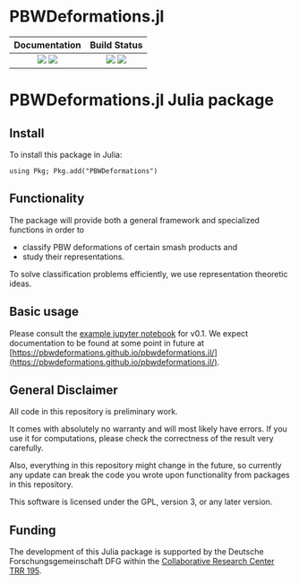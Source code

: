 # PBWDeformations.jl

| **Documentation**                                                         | **Build Status**                                      |
|:-------------------------------------------------------------------------:|:-----------------------------------------------------:|
| [![](https://img.shields.io/badge/docs-stable-blue.svg)](https://pbwdeformations.github.io/pbwdeformations.jl/stable/) [![](https://img.shields.io/badge/docs-dev-blue.svg)](https://pbwdeformations.github.io/pbwdeformations.jl/dev/) | [![](https://github.com/PBWDeformations/pbwdeformations.jl/actions/workflows/Tests.yml/badge.svg?branch=master)](https://github.com/PBWDeformations/pbwdeformations.jl/actions/workflows/Tests.yml) [![](https://codecov.io/gh/PBWDeformations/pbwdeformations.jl/branch/master/graph/badge.svg?token=J9XN35I1WU)](https://app.codecov.io/gh/PBWDeformations/pbwdeformations.jl) |

# PBWDeformations.jl Julia package

## Install

To install this package in Julia:
```
using Pkg; Pkg.add("PBWDeformations")
```

## Functionality

The package will provide both a general framework and specialized functions in order to
- classify PBW deformations of certain smash products and
- study their representations.

To solve classification problems efficiently, we use representation theoretic ideas.


## Basic usage

Please consult the [example jupyter notebook](https://nbviewer.org/urls/gitlab.com/johannesflake/pbwdeformations.jl/-/raw/master/examples/PBWDeformationsNotebook.ipynb) for v0.1.
We expect documentation to be found at some point in future at [https://pbwdeformations.github.io/pbwdeformations.jl/](https://pbwdeformations.github.io/pbwdeformations.jl/).

## General Disclaimer

All code in this repository is preliminary work.

It comes with absolutely no warranty and will most likely have errors. If you use it for computations, please check the correctness of the result very carefully.

Also, everything in this repository might change in the future, so currently any update can break the code you wrote upon functionality from packages in this repository.

This software is licensed under the GPL, version 3, or any later version.

## Funding

The development of this Julia package is supported by the Deutsche Forschungsgemeinschaft DFG within the [Collaborative Research Center TRR 195](https://www.computeralgebra.de/sfb/).
